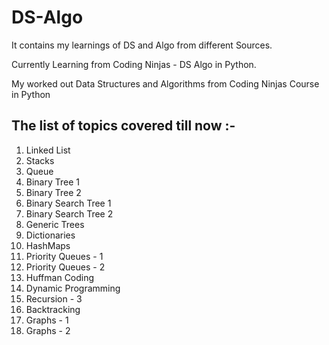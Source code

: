# DS-Algo
It contains my learnings of DS and Algo from different Sources.

Currently Learning from Coding Ninjas - DS Algo in Python.

My worked out Data Structures and Algorithms from Coding Ninjas Course in Python

## The list of topics covered till now :- 

1) Linked List
2) Stacks
3) Queue
4) Binary Tree 1
5) Binary Tree 2
6) Binary Search Tree 1
7) Binary Search Tree 2
8) Generic Trees
9) Dictionaries
10) HashMaps
11) Priority Queues - 1
12) Priority Queues - 2
13) Huffman Coding
14) Dynamic Programming
15) Recursion - 3 
16) Backtracking
17) Graphs - 1
18) Graphs - 2